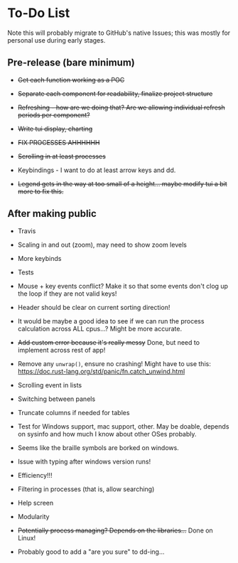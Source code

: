 # To-Do List

Note this will probably migrate to GitHub's native Issues; this was mostly for personal use during early stages.

## Pre-release (bare minimum)

* ~~Get each function working as a POC~~

* ~~Separate each component for readability, finalize project structure~~

* ~~Refreshing - how are we doing that?  Are we allowing individual refresh periods per component?~~

* ~~Write tui display, charting~~

* ~~FIX PROCESSES AHHHHHH~~

* ~~Scrolling in at least processes~~

* Keybindings - I want to do at least arrow keys and dd.

* ~~Legend gets in the way at too small of a height... maybe modify tui a bit more to fix this.~~

## After making public

* Travis

* Scaling in and out (zoom), may need to show zoom levels

* More keybinds

* Tests

* Mouse + key events conflict?  Make it so that some events don't clog up the loop if they are not valid keys!

* Header should be clear on current sorting direction!

* It would be maybe a good idea to see if we can run the process calculation across ALL cpus...?  Might be more accurate.

* ~~Add custom error because it's really messy~~ Done, but need to implement across rest of app!

* Remove any ``unwrap()``, ensure no crashing!  Might have to use this: <https://doc.rust-lang.org/std/panic/fn.catch_unwind.html>

* Scrolling event in lists

* Switching between panels

* Truncate columns if needed for tables

* Test for Windows support, mac support, other.  May be doable, depends on sysinfo and how much I know about other OSes probably.

* Seems like the braille symbols are borked on windows.

* Issue with typing after windows version runs!

* Efficiency!!!

* Filtering in processes (that is, allow searching)

* Help screen

* Modularity

* ~~Potentially process managing?  Depends on the libraries...~~ Done on Linux!

* Probably good to add a "are you sure" to dd-ing...

